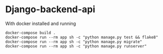 # Django-backend-api

With docker installed and running
~~~
docker-compose build .
docker-compose run --rm app sh -c "python manage.py test && flake8"
docker-compose run --rm app sh -c "python manage.py migrate"
docker-compose run --rm app sh -c "python manage.py runserver"
~~~